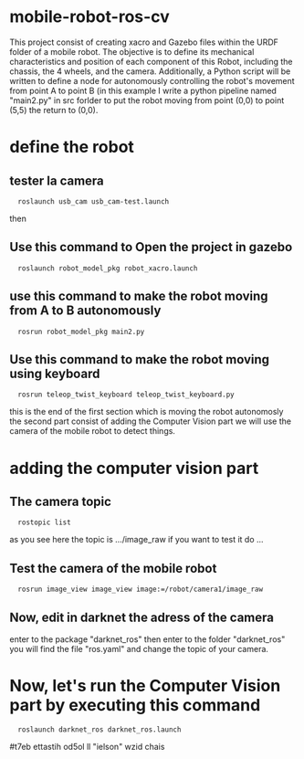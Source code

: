 # mobile-robot-ros-cv
This project consist of creating xacro and Gazebo files within the URDF folder of a mobile robot. The objective is to define its mechanical characteristics and position of each component of this Robot, including the chassis, the 4 wheels, and the camera. Additionally, a Python script will be written to define a node for autonomously controlling the robot's movement from point A to point B (in this example I write a python pipeline named "main2.py" in src forlder to put the robot moving from point (0,0) to point (5,5) the return to (0,0).
# define the robot
## tester la camera  

      roslaunch usb_cam usb_cam-test.launch

then 
## Use this command to Open the project in gazebo
  
      roslaunch robot_model_pkg robot_xacro.launch  
      
## use this command to make the robot moving from A to B autonomously
      
      rosrun robot_model_pkg main2.py  

## Use this command to make the robot moving using keyboard

      rosrun teleop_twist_keyboard teleop_twist_keyboard.py

this is the end of the first section which is moving the robot autonomosly the second part consist of adding the Computer Vision part we will use the camera of the mobile robot to detect things. 

# adding the computer vision part

## The camera topic

      rostopic list 
      
as you see here the topic is .../image_raw
if you want to test it do ...
## Test the camera of the mobile robot

      rosrun image_view image_view image:=/robot/camera1/image_raw

## Now, edit in darknet the adress of the camera
enter to the package "darknet_ros" then enter to the folder "darknet_ros" you will find the file "ros.yaml" and change the topic of your camera.

#  Now, let's run the Computer Vision part by executing this command 

      roslaunch darknet_ros darknet_ros.launch

#t7eb ettastih od5ol ll "ielson" wzid chais
